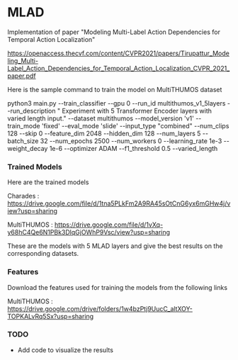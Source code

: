 # MLAD
Implementation of paper "Modeling Multi-Label Action Dependencies for Temporal Action Localization"

https://openaccess.thecvf.com/content/CVPR2021/papers/Tirupattur_Modeling_Multi-Label_Action_Dependencies_for_Temporal_Action_Localization_CVPR_2021_paper.pdf

Here is the sample command to train the model on MultiTHUMOS dataset 

python3 main.py --train_classifier --gpu 0 --run_id multithumos_v1_5layers --run_description " Experiment with 5 Transformer Encoder layers with varied length input." --dataset multithumos --model_version 'v1' --train_mode 'fixed' --eval_mode 'slide' --input_type "combined" --num_clips 128 --skip 0 --feature_dim 2048 --hidden_dim 128 --num_layers 5 --batch_size 32 --num_epochs 2500 --num_workers 0 --learning_rate 1e-3 --weight_decay 1e-6 --optimizer ADAM --f1_threshold 0.5 --varied_length


### Trained Models
Here are the trained models

Charades : https://drive.google.com/file/d/1tna5PLkFm2A9RA45sOtCnG6yx6mGHw4j/view?usp=sharing

MultiTHUMOS : https://drive.google.com/file/d/1vXq-y68hC4Qe6N1PBk3DlqGjOWhP9Vsc/view?usp=sharing

These are the models with 5 MLAD layers and give the best results on the corresponding datasets.

### Features
Download the features used for training the models from the following links

MultiTHUMOS : https://drive.google.com/drive/folders/1w4bzPtj9UucC_altXOY-TOPKALvRq5Sx?usp=sharing


### TODO
* Add code to visualize the results 
